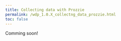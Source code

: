 ```yaml
---
title: Collecting data with Prozzie
permalink: /wdp_1.0.X_collectng_data_prozzie.html
toc: false
---
```


Comming soon!
